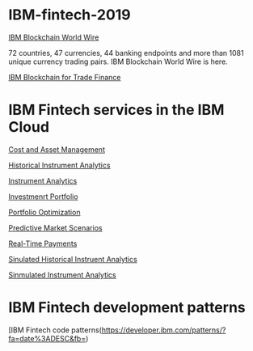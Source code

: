 # IBM-fintech-2019

[IBM Blockchain World Wire](https://www.ibm.com/blockchain/solutions/world-wire)

72 countries, 47 currencies, 44 banking endpoints and more than 1081 unique currency trading pairs. IBM Blockchain World Wire is here.

[IBM Blockchain for Trade Finance](https://www.ibm.com/blockchain/solutions/trade-finance)


# IBM Fintech services in the IBM Cloud

[Cost and Asset Management](https://cloud.ibm.com/catalog/services/cost-and-asset-management)

[Historical Instrument Analytics](https://cloud.ibm.com/catalog/services/historical-instrument-analytics)

[Instrument Analytics](https://cloud.ibm.com/catalog/services/instrument-analytics)

[Investmenrt Portfolio](https://cloud.ibm.com/catalog/services/investment-portfolio)

[Portfolio Optimization](https://cloud.ibm.com/catalog/services/portfolio-optimization)

[Predictive Market Scenarios](https://cloud.ibm.com/catalog/services/predictive-market-scenarios)

[Real-Time Payments](https://cloud.ibm.com/catalog/services/real-time-payments)

[Sinulated Historical Instruent Analytics](https://cloud.ibm.com/catalog/services/simulated-historical-instrument-analytics)

[Sinmulated Instrument Analytics](https://cloud.ibm.com/catalog/services/simulated-instrument-analytics)


# IBM Fintech development patterns

[IBM Fintech code patterns\(https://developer.ibm.com/patterns/?fa=date%3ADESC&fb=)
